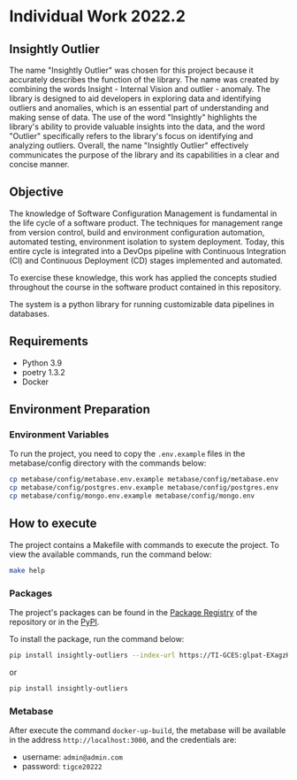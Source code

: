 # Individual Work 2022.2

## Insightly Outlier


The name "Insightly Outlier" was chosen for this project because it accurately describes the function of the library. The name was created by combining the words Insight - Internal Vision and outlier - anomaly. The library is designed to aid developers in exploring data and identifying outliers and anomalies, which is an essential part of understanding and making sense of data. The use of the word "Insightly" highlights the library's ability to provide valuable insights into the data, and the word "Outlier" specifically refers to the library's focus on identifying and analyzing outliers. Overall, the name "Insightly Outlier" effectively communicates the purpose of the library and its capabilities in a clear and concise manner.

## Objective

The knowledge of Software Configuration Management is fundamental in the life cycle of a software product. The techniques for management range from version control, build and environment configuration automation, automated testing, environment isolation to system deployment. Today, this entire cycle is integrated into a DevOps pipeline with Continuous Integration (CI) and Continuous Deployment (CD) stages implemented and automated.

To exercise these knowledge, this work has applied the concepts studied throughout the course in the software product contained in this repository.

The system is a python library for running customizable data pipelines in databases.

## Requirements

- Python 3.9
- poetry 1.3.2
- Docker

## Environment Preparation

### Environment Variables

To run the project, you need to copy the `.env.example` files in the metabase/config directory with the commands below:
```bash
cp metabase/config/metabase.env.example metabase/config/metabase.env
cp metabase/config/postgres.env.example metabase/config/postgres.env
cp metabase/config/mongo.env.example metabase/config/mongo.env
```

## How to execute

The project contains a Makefile with commands to execute the project.
To view the available commands, run the command below:

```bash
make help
```

### Packages

The project's packages can be found in the [Package Registry](https://gitlab.com/JonathanOliveira/trabalho-individual-2022.2/-/packages) of the repository or in the [PyPI](https://pypi.org/project/insightly-outliers/).

To install the package, run the command below:

```bash
pip install insightly-outliers --index-url https://TI-GCES:glpat-EXagzHgL_nhmG54ytWwN@gitlab.com/api/v4/projects/42373446/packages/pypi/simple
```

or
  
```bash
pip install insightly-outliers 
```

### Metabase

After execute the command `docker-up-build`, the metabase will be available in the address `http://localhost:3000`, and the credentials are:

- username: `admin@admin.com`
- password: `tigce20222`